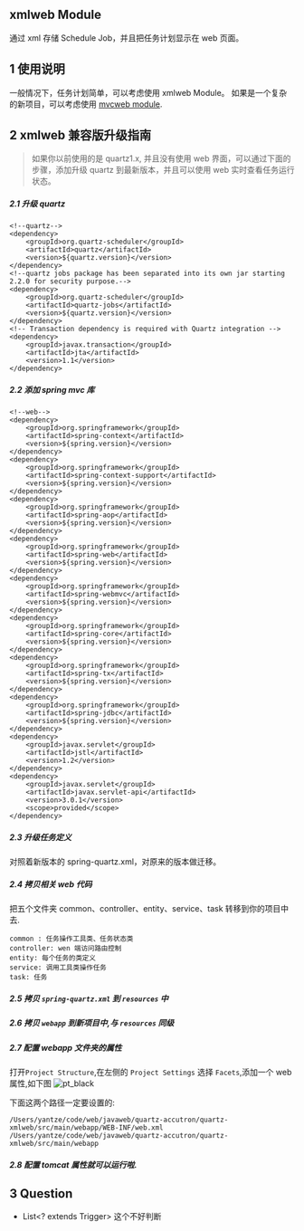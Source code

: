 xmlweb Module
---
通过 xml 存储 Schedule Job，并且把任务计划显示在 web 页面。

## 1 使用说明
一般情况下，任务计划简单，可以考虑使用 xmlweb Module。
如果是一个复杂的新项目，可以考虑使用 [mvcweb module](https://github.com/yantze/quartz-accutron/tree/master/quartz-mvcweb).

## 2 xmlweb 兼容版升级指南
> 如果你以前使用的是 quartz1.x, 并且没有使用 web 界面，可以通过下面的步骤，添加升级 quartz 到最新版本，并且可以使用 web 实时查看任务运行状态。


##### 2.1 升级 quartz
```
<!--quartz-->
<dependency>
    <groupId>org.quartz-scheduler</groupId>
    <artifactId>quartz</artifactId>
    <version>${quartz.version}</version>
</dependency>
<!--quartz jobs package has been separated into its own jar starting 2.2.0 for security purpose.-->
<dependency>
    <groupId>org.quartz-scheduler</groupId>
    <artifactId>quartz-jobs</artifactId>
    <version>${quartz.version}</version>
</dependency>
<!-- Transaction dependency is required with Quartz integration -->
<dependency>
    <groupId>javax.transaction</groupId>
    <artifactId>jta</artifactId>
    <version>1.1</version>
</dependency>

```

##### 2.2 添加 spring mvc 库
```
<!--web-->
<dependency>
    <groupId>org.springframework</groupId>
    <artifactId>spring-context</artifactId>
    <version>${spring.version}</version>
</dependency>
<dependency>
    <groupId>org.springframework</groupId>
    <artifactId>spring-context-support</artifactId>
    <version>${spring.version}</version>
</dependency>
<dependency>
    <groupId>org.springframework</groupId>
    <artifactId>spring-aop</artifactId>
    <version>${spring.version}</version>
</dependency>
<dependency>
    <groupId>org.springframework</groupId>
    <artifactId>spring-web</artifactId>
    <version>${spring.version}</version>
</dependency>
<dependency>
    <groupId>org.springframework</groupId>
    <artifactId>spring-webmvc</artifactId>
    <version>${spring.version}</version>
</dependency>
<dependency>
    <groupId>org.springframework</groupId>
    <artifactId>spring-core</artifactId>
    <version>${spring.version}</version>
</dependency>
<dependency>
    <groupId>org.springframework</groupId>
    <artifactId>spring-tx</artifactId>
    <version>${spring.version}</version>
</dependency>
<dependency>
    <groupId>org.springframework</groupId>
    <artifactId>spring-jdbc</artifactId>
    <version>${spring.version}</version>
</dependency>
<dependency>
    <groupId>javax.servlet</groupId>
    <artifactId>jstl</artifactId>
    <version>1.2</version>
</dependency>
<dependency>
    <groupId>javax.servlet</groupId>
    <artifactId>javax.servlet-api</artifactId>
    <version>3.0.1</version>
    <scope>provided</scope>
</dependency>
```

##### 2.3 升级任务定义

对照着新版本的 spring-quartz.xml，对原来的版本做迁移。

##### 2.4 拷贝相关 web 代码
把五个文件夹 common、controller、entity、service、task 转移到你的项目中去.

```
common : 任务操作工具类、任务状态类
controller: wen 端访问路由控制
entity: 每个任务的类定义
service: 调用工具类操作任务
task: 任务
```
##### 2.5 拷贝 `spring-quartz.xml` 到 `resources` 中

##### 2.6 拷贝 `webapp` 到新项目中,与 `resources` 同级

##### 2.7 配置 webapp 文件夹的属性
打开`Project Structure`,在左侧的 `Project Settings` 选择 `Facets`,添加一个 web属性,如下图
![pt_black](https://raw.github.com/yantze/quartz-accutron/master/other/img/web_config.png)

下面这两个路径一定要设置的:
```
/Users/yantze/code/web/javaweb/quartz-accutron/quartz-xmlweb/src/main/webapp/WEB-INF/web.xml
/Users/yantze/code/web/javaweb/quartz-accutron/quartz-xmlweb/src/main/webapp
```

##### 2.8 配置 tomcat 属性就可以运行啦.


## 3 Question

- List<? extends Trigger> 这个不好判断
